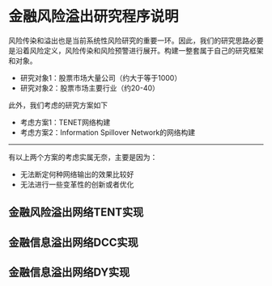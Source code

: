 # 金融风险溢出研究程序说明

风险传染和溢出也是当前系统性风险研究的重要一环。因此，我们的研究思路必要是沿着风险定义，风险传染和风险预警进行展开。构建一整套属于自己的研究框架和对象。
+ 研究对象1：股票市场大量公司（约大于等于1000）
+ 研究对象2：股票市场主要行业（约20-40）

此外，我们考虑的研究方案如下

+ 考虑方案1：TENET网络构建
+ 考虑方案2：Information Spillover Network的网络构建

****

有以上两个方案的考虑实属无奈，主要是因为：

+ 无法断定何种网络输出的效果比较好
+ 无法进行一些变革性的创新或者优化

## 金融风险溢出网络TENT实现



## 金融信息溢出网络DCC实现



## 金融信息溢出网络DY实现
